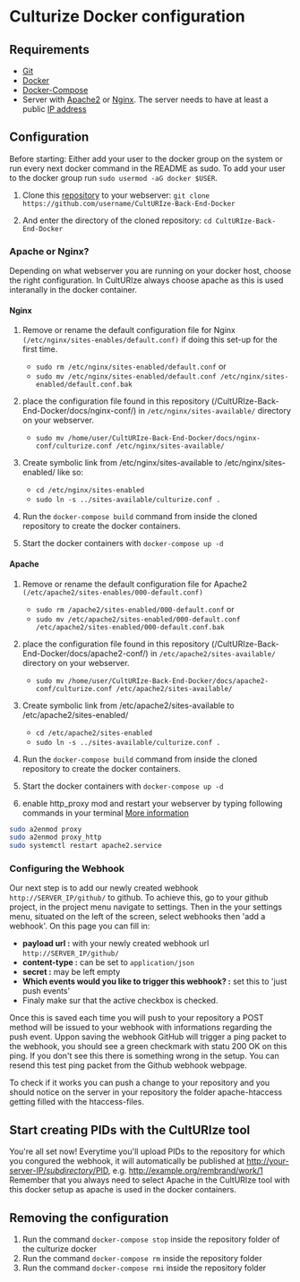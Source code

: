 # Culturize Docker configuration

## Requirements 

* [Git](https://git-scm.com/downloads)
* [Docker](https://docs.docker.com/install/)
* [Docker-Compose](https://docs.docker.com/compose/install/) 
* Server with [Apache2](https://httpd.apache.org/) or [Nginx](https://nginx.org/). The server needs to have at least a public [IP address](https://en.wikipedia.org/wiki/IP_address)

## Configuration
Before starting:
Either add your user to the docker group on the system or run every next docker command in the README as sudo. To add your user to the docker group run `sudo usermod -aG docker $USER`. 

1. Clone this [repository](https://github.com/PACKED-vzw/CultURIze-Back-End-Docker) to your webserver: 
 `git clone https://github.com/username/CultURIze-Back-End-Docker` 
 
 2. And enter the directory of the cloned repository: `cd CultURIze-Back-End-Docker`

### Apache or Nginx?
Depending on what webserver you are running on your docker host, choose the right configuration. In
CultURIze always choose apache as this is used interanally in the docker container.

#### Nginx

1. Remove or rename the default configuration file for Nginx `(/etc/nginx/sites-enables/default.conf)` if doing this set-up for the first time.
    - `sudo rm /etc/nginx/sites-enabled/default.conf` or
    - `sudo mv /etc/nginx/sites-enabled/default.conf /etc/nginx/sites-enabled/default.conf.bak`

2. place the configuration file found in this repository (/CultURIze-Back-End-Docker/docs/nginx-conf/)  in `/etc/nginx/sites-available/` directory on your webserver. 
    - `sudo mv /home/user/CultURIze-Back-End-Docker/docs/nginx-conf/culturize.conf /etc/nginx/sites-available/`

3. Create symbolic link from /etc/nginx/sites-available to /etc/nginx/sites-enabled/ like so:
    - `cd /etc/nginx/sites-enabled`
    - `sudo ln -s ../sites-available/culturize.conf .`
    
4. Run the `docker-compose build` command from inside the cloned repository to create the docker containers. 

5. Start the docker containers with `docker-compose up -d`

#### Apache

1. Remove or rename the default configuration file for Apache2 `(/etc/apache2/sites-enables/000-default.conf)` 
    - `sudo rm /apache2/sites-enabled/000-default.conf` or
    - `sudo mv /etc/apache2/sites-enabled/000-default.conf /etc/apache2/sites-enabled/000-default.conf.bak`

2. place the configuration file found in this repository (/CultURIze-Back-End-Docker/docs/apache2-conf/)  in `/etc/apache2/sites-available/` directory on your webserver. 
    - `sudo mv /home/user/CultURIze-Back-End-Docker/docs/apache2-conf/culturize.conf /etc/apache2/sites-available/`

3. Create symbolic link from /etc/apache2/sites-available to /etc/apache2/sites-enabled/ 
    - `cd /etc/apache2/sites-enabled`
    - `sudo ln -s ../sites-available/culturize.conf .`
    
4. Run the `docker-compose build` command from inside the cloned repository to create the docker containers. 

5. Start the docker containers with `docker-compose up -d`

6. enable http_proxy mod and restart your webserver by typing following commands in your terminal [More information](https://www.digitalocean.com/community/tutorials/how-to-rewrite-urls-with-mod_rewrite-for-apache-on-ubuntu-16-04)

```bash
sudo a2enmod proxy
sudo a2enmod proxy_http
sudo systemctl restart apache2.service
```

### Configuring the Webhook

Our next step is to add our newly created webhook `http://SERVER_IP/github/` to github. 
To achieve this, go to your github project, in the project menu navigate to settings.
Then in the your settings menu, situated on the left of the screen, select webhooks
then 'add a webhook'. On this page you can fill in:
 * **payload url :** with your newly created webhook url `http://SERVER_IP/github/`
 * **content-type :** can be set to `application/json`
 * **secret :** may be left empty
 * **Which events would you like to trigger this webhook? :** set this to 'just push events'
 * Finaly make sur that the active checkbox is checked.

Once this is saved each time you will push to your repository a POST method will be
issued to your webhook with informations regarding the push event.
Uppon saving the webhook GitHub will trigger a ping packet to the webhook, you should see a green
checkmark with statu 200 OK on this ping. If you don't see this there is something wrong in the
setup. You can resend this test ping packet from the Github webhook webpage.

To check if it works you can push a change to your repository and you should notice
on the server in your repository the folder apache-htaccess getting filled with the htaccess-files.

## Start creating PIDs with the CultURIze tool
You're all set now! Everytime you'll upload PIDs to the repository for which you congured the webhook, it will automatically be published at [http://your-server-IP/$subdirectory/$PID](http://your-server-IP/subdirectory/PID), e.g. http://example.org/rembrand/work/1
Remember that you always need to select Apache in the CultURIze tool with this docker setup as
apache is used in the docker containers.

## Removing the configuration
1. Run the command `docker-compose stop` inside the repository folder of the culturize docker
2. Run the command `docker-compose rm` inside the repository folder
3. Run the command `docker-compose rmi` inside the repository folder
